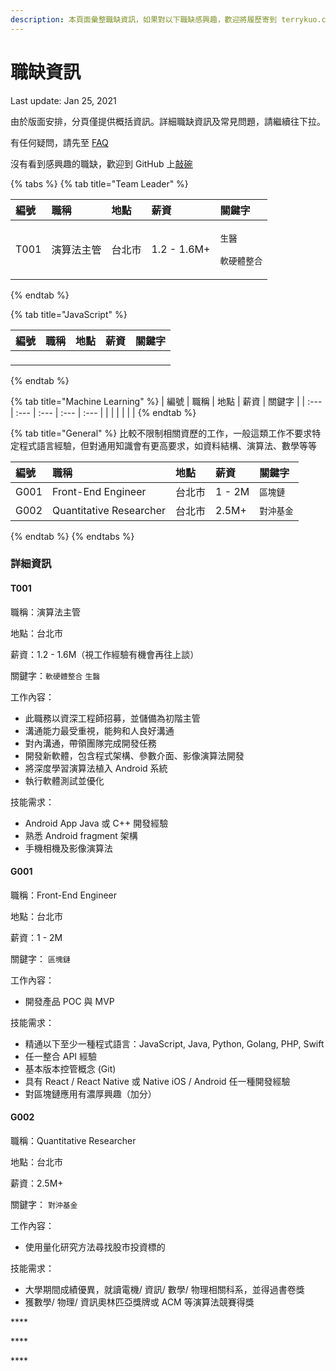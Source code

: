 ```yaml
---
description: 本頁面彙整職缺資訊，如果對以下職缺感興趣，歡迎將履歷寄到 terrykuo.career@gmail.com
---
```


# 職缺資訊

Last update: Jan 25, 2021

由於版面安排，分頁僅提供概括資訊。詳細職缺資訊及常見問題，請繼續往下拉。

有任何疑問，請先至 [FAQ](faq.md)

沒有看到感興趣的職缺，歡迎到 GitHub 上[敲碗](https://github.com/sealpuppy/careerinfo/issues)

{% tabs %}
{% tab title="Team Leader" %}
<table>
  <thead>
    <tr>
      <th style="text-align:left">&#x7DE8;&#x865F;</th>
      <th style="text-align:left">&#x8077;&#x7A31;</th>
      <th style="text-align:left">&#x5730;&#x9EDE;</th>
      <th style="text-align:left">&#x85AA;&#x8CC7;</th>
      <th style="text-align:left">&#x95DC;&#x9375;&#x5B57;</th>
    </tr>
  </thead>
  <tbody>
    <tr>
      <td style="text-align:left">T001</td>
      <td style="text-align:left">&#x6F14;&#x7B97;&#x6CD5;&#x4E3B;&#x7BA1;</td>
      <td style="text-align:left">&#x53F0;&#x5317;&#x5E02;</td>
      <td style="text-align:left">1.2 - 1.6M+</td>
      <td style="text-align:left">
        <p><code>&#x751F;&#x91AB;</code>
        </p>
        <p><code>&#x8EDF;&#x786C;&#x9AD4;&#x6574;&#x5408;</code>
        </p>
      </td>
    </tr>
  </tbody>
</table>
{% endtab %}

{% tab title="JavaScript" %}
<table>
  <thead>
    <tr>
      <th style="text-align:left">&#x7DE8;&#x865F;</th>
      <th style="text-align:left">&#x8077;&#x7A31;</th>
      <th style="text-align:left">&#x5730;&#x9EDE;</th>
      <th style="text-align:left">&#x85AA;&#x8CC7;</th>
      <th style="text-align:left">&#x95DC;&#x9375;&#x5B57;</th>
    </tr>
  </thead>
  <tbody>
    <tr>
      <td style="text-align:left"></td>
      <td style="text-align:left"></td>
      <td style="text-align:left"></td>
      <td style="text-align:left"></td>
      <td style="text-align:left">
        <p></p>
        <p></p>
      </td>
    </tr>
  </tbody>
</table>
{% endtab %}

{% tab title="Machine Learning" %}
| 編號 | 職稱 | 地點 | 薪資 | 關鍵字 |
| :--- | :--- | :--- | :--- | :--- |
|  |  |  |  |  |
{% endtab %}

{% tab title="General" %}
比較不限制相關資歷的工作，一般這類工作不要求特定程式語言經驗，但對通用知識會有更高要求，如資料結構、演算法、數學等等

| 編號 | 職稱 | 地點 | 薪資 | 關鍵字 |
| :--- | :--- | :--- | :--- | :--- |
| G001 | Front-End Engineer | 台北市 | 1 - 2M | `區塊鏈` |
| G002 | Quantitative Researcher | 台北市 | 2.5M+ | `對沖基金` |
{% endtab %}
{% endtabs %}



### 

### 詳細資訊

#### T001 

職稱：演算法主管

地點：台北市

薪資：1.2 - 1.6M（視工作經驗有機會再往上談）

關鍵字：`軟硬體整合` `生醫` 

工作內容：

* 此職務以資深工程師招募，並儲備為初階主管
* 溝通能⼒最受重視，能夠和人良好溝通
* 對內溝通，帶領團隊完成開發任務
* 開發新軟體，包含程式架構、參數介面、影像演算法開發
* 將深度學習演算法植入 Android 系統
* 執行軟體測試並優化

技能需求：

* Android App Java 或 C++ 開發經驗
* 熟悉 Android fragment 架構
* 手機相機及影像演算法



#### G001

職稱：Front-End Engineer

地點：台北市

薪資：1 - 2M

關鍵字： `區塊鏈`

工作內容：

* 開發產品 POC 與 MVP

技能需求：

* 精通以下至少一種程式語言：JavaScript, Java, Python, Golang, PHP, Swift
* 任一整合 API 經驗
* 基本版本控管概念 \(Git\)
* 具有 React / React Native 或 Native iOS / Android 任一種開發經驗
* 對區塊鏈應用有濃厚興趣（加分）



#### G002

職稱：Quantitative Researcher

地點：台北市

薪資：2.5M+

關鍵字： `對沖基金`

工作內容：

* 使用量化研究方法尋找股市投資標的

技能需求：

* 大學期間成績優異，就讀電機/ 資訊/ 數學/ 物理相關科系，並得過書卷獎
* 獲數學/ 物理/ 資訊奧林匹亞獎牌或 ACM 等演算法競賽得獎

\*\*\*\*



\*\*\*\*

\*\*\*\*

